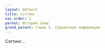 ```yaml
---
layout: default
title: Сэттинг
nav_order: 1
parent: История зоны
grand_parent: Глава 5. Справочная информация
---
```


Сэттинг...